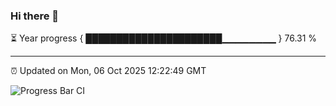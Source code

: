 ### Hi there 👋

⏳ Year progress { ██████████████████████▁▁▁▁▁▁▁▁ } 76.31 %

---

⏰ Updated on Mon, 06 Oct 2025 12:22:49 GMT

![Progress Bar CI](https://github.com/Shyam-Makwana/GitHub-Actions-Demo/workflows/Progress%20Bar%20CI/badge.svg)
